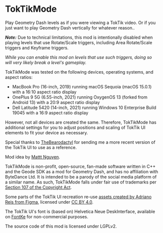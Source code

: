 # TokTikMode

Play Geometry Dash levels as if you were viewing a TokTik video. Or if you just want to play Geometry Dash vertically for whatever reason..

<cy>***_Note:_*** Due to technical limitations, this mod is intentionally disabled when playing levels that use Rotate/Scale triggers, including Area Rotate/Scale triggers and Keyframe triggers.</c>

<cr>*While you can enable this mod on levels that use such triggers, doing so will very likely break a level's gameplay.*</c>

TokTikMode was tested on the following devices, operating systems, and aspect ratios:
- MacBook Pro (16-inch, 2019) running macOS Sequoia (macOS 15.0.1) with a 16:10 aspect ratio display
- OnePlus 9 5G (6.55-inch, 2021) running OxygenOS 13 (forked from Android 13) with a 20:9 aspect ratio display
- Dell Latitude 5420 (14-inch, 2021) running Windows 10 Enterprise Build 19045 with a 16:9 aspect ratio display

However, not all devices are created the same. Therefore, TokTikMode has additional settings for you to adjust positions and scaling of TokTik UI elements to fit your device as necessary.

Special thanks to [TheBearodactyl](https://geode-sdk.org/mods?developer=TheBearodactyl) for sending me a more recent version of the <c-25f4ee>Tok</c><c-fe2c55>Tik</c> UI to use as a reference.

Mod idea by [Mattt Nguyen](https://discord.com/users/899558162758266920).

<c-25f4ee>Tok</c><c-fe2c55>Tik</c>Mode is non-profit, open-source, fan-made software written in C++ and the <c-A379C0>Ge</c><c-CA869F>od</c><c-DF8F8F>e S</c><c-E1B29B>DK</c> as a mod for <co>Geometry</c> <cj>Dash</c>, and has no affiliation with <c-305bb7>Byt</c><c-3d8aff>eDa</c><c-00c9ca>nce</c> <c-78e5df>Ltd.</c> It is intended to be a parody of the social media platform of a similar name. As such, <c-25f4ee>Tok</c><c-fe2c55>Tik</c>Mode falls under fair use of trademarks per [Section 107 of the Copyright Act](https://www.copyright.gov/title17/92chap1.html#107).

Some parts of the TokTik UI recreation re-use [assets created by Adriano Reis from Figma](https://www.figma.com/community/file/865012298664294326/tiktok-ui-mockup-fully-customizable), licensed under [CC BY 4.0](https://creativecommons.org/licenses/by/4.0/).

The TokTik UI's font is (based on) Helvetica Neue DeskInterface, available on [FontKe](https://eng.fontke.com/font/106860486/download/) for non-commercial purposes.

The source code of this mod is licensed under LGPLv2.